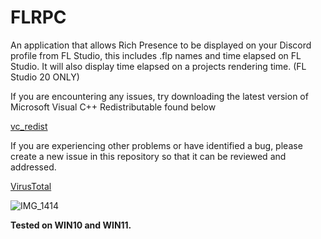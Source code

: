 # FLRPC
An application that allows Rich Presence to be displayed on your Discord profile from FL Studio, this includes .flp names and time elapsed on FL Studio.
It will also display time elapsed on a projects rendering time. (FL Studio 20 ONLY)


If you are encountering any issues, try downloading the latest version of Microsoft Visual C++ Redistributable found below

[vc_redist](https://learn.microsoft.com/en-us/cpp/windows/latest-supported-vc-redist?view=msvc-170)

If you are experiencing other problems or have identified a bug, please create a new issue in this repository so that it can be reviewed and addressed.

[VirusTotal](https://www.virustotal.com/gui/file/1fb1f7c663fa983d5c15e8a1472f6f880585fe0b2f72848af1bdc1249b94a0a7?nocache=1)

![IMG_1414](https://user-images.githubusercontent.com/65636577/235886708-f2252ed3-c86d-44a5-a7fa-f8a04c839371.jpeg)

**Tested on WIN10 and WIN11.**
